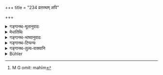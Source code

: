 +++
title = "234 व्रतस्थम् अपि"

+++

<details><summary>गङ्गानथ-मूलानुवादः</summary>

At a śrāddha he should, with special care, feed the daughter’s son, even though he be still under vows (of studentship). He should offer the blanket as seat and scatter sesamum on the ground.—(234)
</details>

<details><summary>मेधातिथिः</summary>

अनुकल्पपक्षे दौहित्रस्य यत्नेन भोज्यतोच्यते । **कुतपो** ऽजलोमसूत्रैः कम्बालाकारः पटः । उदीच्येषु कम्बल इति प्रसिद्धः । तं **आसनं** **दद्यात्** । न दौहित्रपक्षे, किं तर्हि अन्यदापि । यतो वक्ष्यति "त्रीणि श्राद्धे पवित्राणि" (म्ध् ३.२२५) इति श्राद्दमात्रविषयत्वात् । **तिलैश् च विकिरेन् महीम्**[^४०३] । तिलांश् च मह्यां भुवि निक्षिपेत् ॥ ३.२२४ ॥


[^४०३]:
     M G omit: mahīm
</details>

<details><summary>गङ्गानथ-भाष्यानुवादः</summary>

The propriety of feeding the daughter’s son is put forward here as a
substitute (for what has been enjoined in the preceding verses).

The ‘*Kutapa*’ is a piece of cloth of the shape of a blanket, and made
of the goat-wool; it is known among the Northerners as ‘*Kambala*’
(Blanket). This he should give as sent.

This does not apply to the case of the daughter’s son only, but to that
of all guests; that this is so, is shown by what is going to be said
regarding ‘three things being sacred at śrāddhas’ (next verse); which
shows that this is meant to apply to every kind of *śrāddha*.

‘*Scatter sesamum*’—on the ground.—(234)
</details>

<details><summary>गङ्गानथ-टिप्पन्यः</summary>

‘*Kutapam*’—The commentators are agreed in explaining this as ‘blanket,’
The word also means ‘the hour of the day after half-past eleven, the
best suited for the offering of Śrāddhas.’ This meaning, however, is not
applicable to the present verse.

This verse is quoted in *Aparārka* (p. 475), which explains ‘*kutapa*’
as ‘blanket.’
</details>

<details><summary>गङ्गानथ-तुल्य-वाक्यानि</summary>

**(verses 3.234-235)  
**

*Viṣṇu* (79, 16).—‘The rhinoceros’ horn, deer-skin, sesamum, white
mustard, washed rice,—these should be deposited as purifiers and
destroyers of evil spirits.’

*Viṣṇu* (73, 18).—‘The daughter’s son also is a fit recipient.’

*Brahmapurāṇa* (Aparārka, p. 474).—‘The three-staffed Ascetic,
compassion, silver-vessel, the daughter’s son, the Kutapa-tṛṇa, the goat
and the skin of the black antelope, three kinds of sesamum.’

*Devala* (Aparārka, p. 471).—‘Kuśa, sesamum, *elephant’s shadow*,
daughter’s son, honey, clarified butter, Kutapa, the Nīla ox,—these are
sacred at Śrāddhas.’

*Matsyapurāṇa* (Caturvarga-cintāmaṇi-Pariśeṣa-Śrāddha, p. 448).—‘He
shall feed, with care, the daughter’s son, the father-in-law, the
preceptor, the brother-in-law, the maternal uncle, maternal and paternal
relations, priests officiating at sacrifice, Ācarya and the wife’s
brother.’

*Prabhāsakhaṇḍa* (Do.).—‘Daughter’s son, officiating priest, son-in-law,
sister’s son, father-in-law, pupils, relations by marriage, are to be
fed; specially marriage-relations, daughter’s son, sister’s husband,
sister’s son;—these should not be ignored even though they be
illiterate.’

*Vaśiṣṭha* (11, 32).—\[Reproduces Manu, 235.\]

*Laghu-Śātātapa* (107).—\[ReproducesManu, 235, reading ‘*satya*,’
‘truthfulness’ in place of ‘*śauca*,’ and ‘*ārjava*,’
‘straight-forwardness’ in place of ‘*atvarā*.’\]

*Smṛtyantara* (Aparārka, p. 474 (471?)).—‘Daughter’s son, vessels made
of rhinoceros-horn, clarified butter of Kapilā cow,—all these have been
described as *Dauhitra*.’

*Vṛddha-Śātātapa* (Do.).—‘Daughter’s son and vessels made of
rhinoceros-horn are called *Dauhitra*.’

*Smṛtyantara* (Do.).—‘Brāhmaṇa, blanket, cows, sun, fire, date, sesamum,
kuśa, time,—these nine have been called *Kutapa*.’

*Matsya-purāṇa* (Do.).—‘The Prācināvita, water, sesamum, left side of
the body, Yava, Nīvāra, Mudga, while flowers, clarified butter,—these
are very dear to Pitṛs.’
</details>

<details><summary>Bühler</summary>

234	Let him eagerly entertain at a funeral sacrifice a daughter's son, though he be a student, and let him place a Nepal blanket on the on the seat (of each guest), scattering sesamum grains on the ground.
</details>
